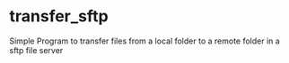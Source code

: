 # transfer_sftp
Simple Program to transfer files from a local folder to a remote folder in a sftp file server
